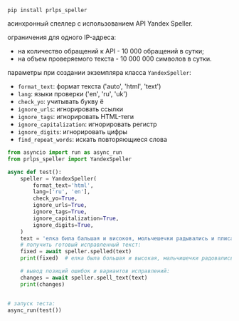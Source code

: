 `pip install prlps_speller`


асинхронный спеллер с использованием API Yandex Speller.

ограничения для одного IP-адреса:

* на количество обращений к API - 10 000 обращений в сутки;
* на объем проверяемого текста - 10 000 000 символов в сутки.

параметры при создании экземпляра класса `YandexSpeller`:
- `format_text`: формат текста ('auto', 'html', 'text')
- `lang`: языки проверки ('en', 'ru', 'uk')
- `check_yo`: учитывать букву ё
- `ignore_urls`: игнорировать ссылки
- `ignore_tags`: игнорировать HTML-теги
- `ignore_capitalization`: игнорировать регистр
- `ignore_digits`: игнорировать цифры
- `find_repeat_words`: искать повторяющиеся слова


```python
from asyncio import run as async_run
from prlps_speller import YandexSpeller

async def test():
    speller = YandexSpeller(
        format_text='html',
        lang=['ru', 'en'],
        check_yo=True,
        ignore_urls=True,
        ignore_tags=True,
        ignore_capitalization=True,
        ignore_digits=True,
    )
    text = 'елка била бальшая и високоя, мольчешечки радывались и плисали вакруг, напивая песинькю "Jinkl Belz".'
    # получить готовый исправленный текст:
    fixed = await speller.spelled(text)
    print(fixed)  # елка была большая и высокая, мальчишечки радовались и плясали вокруг, напевая песенку "Jingle Bells".

    # вывод позиций ошибок и вариантов исправлений:
    changes = await speller.spell_text(text)
    print(changes)


# запуск теста:
async_run(test())

```